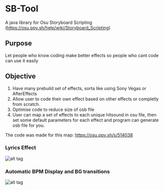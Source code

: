 # SB-Tool
A java library for Osu Storyboard Scripting (https://osu.ppy.sh/help/wiki/Storyboard_Scripting)

Purpose
-----------------------------
Let people who know coding make better effects
so people who cant code can use it easily

Objective
-----------------------------
1. Have many prebuild set of effects, sorta like using Sony Vegas or AfterEffects
2. Allow user to code their own effect based on other effects or completly from scratch.
3. Optimise code to reduce size of osb file
4. User can map a set of effects to each unique hitsound in osu file, then set some default parameters for each effect and program can generate osb file for you.



The code was made for this map:
https://osu.ppy.sh/s/514038

### Lyrics Effect
![alt tag](https://osu.ppy.sh/ss/6142485)

### Automatic BPM Display and BG transitions
![alt tag](https://osu.ppy.sh/ss/6203420)
